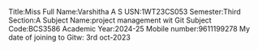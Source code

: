Title:Miss
Full Name:Varshitha A S
USN:1WT23CS053
Semester:Third
Section:A
Subject Name:project management wit Git
Subject Code:BCS3586
Academic Year:2024-25
Mobile number:9611199278
My date of joining to Gitw: 3rd oct-2023


